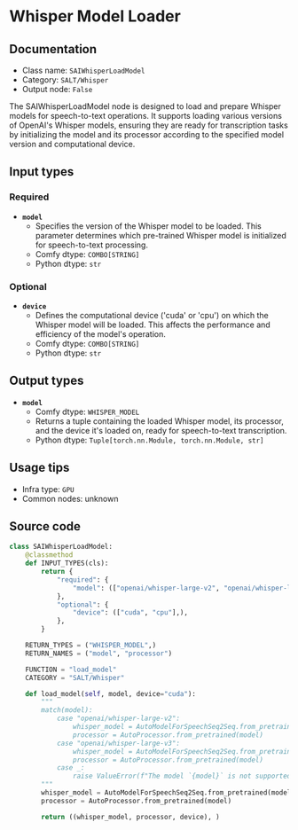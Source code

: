 # Whisper Model Loader
## Documentation
- Class name: `SAIWhisperLoadModel`
- Category: `SALT/Whisper`
- Output node: `False`

The SAIWhisperLoadModel node is designed to load and prepare Whisper models for speech-to-text operations. It supports loading various versions of OpenAI's Whisper models, ensuring they are ready for transcription tasks by initializing the model and its processor according to the specified model version and computational device.
## Input types
### Required
- **`model`**
    - Specifies the version of the Whisper model to be loaded. This parameter determines which pre-trained Whisper model is initialized for speech-to-text processing.
    - Comfy dtype: `COMBO[STRING]`
    - Python dtype: `str`
### Optional
- **`device`**
    - Defines the computational device ('cuda' or 'cpu') on which the Whisper model will be loaded. This affects the performance and efficiency of the model's operation.
    - Comfy dtype: `COMBO[STRING]`
    - Python dtype: `str`
## Output types
- **`model`**
    - Comfy dtype: `WHISPER_MODEL`
    - Returns a tuple containing the loaded Whisper model, its processor, and the device it's loaded on, ready for speech-to-text transcription.
    - Python dtype: `Tuple[torch.nn.Module, torch.nn.Module, str]`
## Usage tips
- Infra type: `GPU`
- Common nodes: unknown


## Source code
```python
class SAIWhisperLoadModel:
    @classmethod
    def INPUT_TYPES(cls):
        return {
            "required": {
                "model": (["openai/whisper-large-v2", "openai/whisper-large-v3", "openai/whisper-base", "openai/whisper-large", "openai/whisper-medium", "openai/whisper-small", "openai/whisper-tiny", "distil-whisper/distil-large-v3"],),
            },
            "optional": {
                "device": (["cuda", "cpu"],),
            },
        }

    RETURN_TYPES = ("WHISPER_MODEL",)
    RETURN_NAMES = ("model", "processor")

    FUNCTION = "load_model"
    CATEGORY = "SALT/Whisper"

    def load_model(self, model, device="cuda"):
        """
        match(model):
            case "openai/whisper-large-v2":
                whisper_model = AutoModelForSpeechSeq2Seq.from_pretrained(model, cache_dir=WHISPER_MODELS, use_safetensors=True).to(device)
                processor = AutoProcessor.from_pretrained(model)
            case "openai/whisper-large-v3":               
                whisper_model = AutoModelForSpeechSeq2Seq.from_pretrained(model, cache_dir=WHISPER_MODELS, use_safetensors=True).to(device)
                processor = AutoProcessor.from_pretrained(model)
            case _:
                raise ValueError(f"The model `{model}` is not supported. Please choose a valid model.")
        """
        whisper_model = AutoModelForSpeechSeq2Seq.from_pretrained(model, cache_dir=WHISPER_MODELS, use_safetensors=True).to(device)
        processor = AutoProcessor.from_pretrained(model)

        return ((whisper_model, processor, device), )

```
